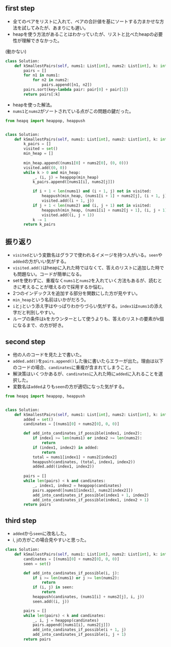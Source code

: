 ## first step

- 全てのペアをリストに入れて、ペアの合計値を基にソートする力まかせな方法を試してみたが、あまりにも遅い。
- heapを使う方法があることはわかっていたが、リストと比べたheapの必要性が理解できなかった。

(動かない)
```python
class Solution:
    def kSmallestPairs(self, nums1: List[int], nums2: List[int], k: int) -> List[List[int]]:
        pairs = []
        for n1 in nums1:
            for n2 in nums2:
                pairs.append([n1, n2])
        pairs.sort(key=lambda pair: pair[0] + pair[1])
        return pairs[:k]
```

- heapを使った解法。
- `nums1`と`nums2`がソートされている点がこの問題の鍵だった。

```python
from heapq import heappop, heappush


class Solution:
    def kSmallestPairs(self, nums1: List[int], nums2: List[int], k: int) -> List[List[int]]:
        k_pairs = []
        visited = set()
        min_heap = []
        
        min_heap.append((nums1[0] + nums2[0], (0, 0)))
        visited.add((0, 0))
        while k > 0 and min_heap:
            _, (i, j) = heappop(min_heap)
            k_pairs.append([nums1[i], nums2[j]])

            if i + 1 < len(nums1) and (i + 1, j) not in visited:
                heappush(min_heap, (nums1[i + 1] + nums2[j], (i + 1, j)))
                visited.add((i + 1, j))
            if j + 1 < len(nums2) and (i, j + 1) not in visited:
                heappush(min_heap, (nums1[i] + nums2[j + 1], (i, j + 1)))
                visited.add((i, j + 1))
            k -= 1
        return k_pairs
```


## 振り返り

- `visited`という変数名はグラフで使われるイメージを持つ人がいる。`seen`や`added`の方がいい気がする。
- `visited.add()`はheapに入れた時ではなくて、答えのリストに追加した時でも問題ない。コードが簡単になる。
- setを使わずに、重複なく`nums1`と`nums2`を入れていく方法もあるが、読むときに考えることが増えるので採用するか悩む。
- 2つのインデックスを追加する部分を関数にした方が見やすい。
- `min_heap`という名前はいかがだろう。
- `i`と`j`という添え字はやっぱりわかりづらい気がする。`index1`は`nums1`の添え字だと判別しやすい。
- ループの条件は`k`をカウンターとして使うよりも、答えのリストの要素が`k`個になるまで、の方が好き。

## second step

- 他の人のコードを見た上で書いた。
- `added.add()`を`pairs.append()`した後に書いたらエラーが出た。理由は以下のコードの場合、`candinates`に重複が含まれてしまうこと。
- 解決策はいくつかあるが、`candinates`に入れた時に`added`に入れることを選択した。
- 変数名は`added`よりも`seen`の方が適切になった気がする。

```python
from heapq import heappop, heappush


class Solution:
    def kSmallestPairs(self, nums1: List[int], nums2: List[int], k: int) -> List[List[int]]:
        added = set()
        candinates = [(nums1[0] + nums2[0], 0, 0)]

        def add_into_candinates_if_possible(index1, index2):
            if index1 >= len(nums1) or index2 >= len(nums2):
                return
            if (index1, index2) in added:
                return
            total = nums1[index1] + nums2[index2]
            heappush(candinates, (total, index1, index2))
            added.add((index1, index2))
        
        pairs = [] 
        while len(pairs) < k and candinates:
            _, index1, index2 = heappop(candinates)
            pairs.append([nums1[index1], nums2[index2]])
            add_into_candinates_if_possible(index1 + 1, index2)
            add_into_candinates_if_possible(index1, index2 + 1)
        return pairs
```


## third step

- `added`から`seen`に改名した。
- i, jの方がこの場合見やすいと思った。

```python
class Solution:
    def kSmallestPairs(self, nums1: List[int], nums2: List[int], k: int) -> List[List[int]]:
        candinates = [(nums1[0] + nums2[0], 0, 0)]
        seen = set()

        def add_into_candinates_if_possible(i, j):
            if i >= len(nums1) or j >= len(nums2):
                return
            if (i, j) in seen:
                return
            heappush(candinates, (nums1[i] + nums2[j], i, j))
            seen.add((i, j))

        pairs = []
        while len(pairs) < k and candinates:
            _, i, j = heappop(candinates)
            pairs.append([nums1[i], nums2[j]])
            add_into_candinates_if_possible(i + 1, j)
            add_into_candinates_if_possible(i, j + 1)
        return pairs
```

